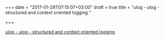 +++
date = "2017-01-28T07:15:07+03:00"
draft = true
title = "ulog - ulog - structured and context oriented logging "

+++

<p><a href="https://t.co/vQHmNFYVXj">ulog - ulog - structured and context oriented logging </a></p>
